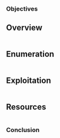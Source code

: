 
### Objectives


## Overview 

```markdown

```
## Enumeration 

```markdown

```

## Exploitation 

```markdown

```

## Resources

```markdown

```

### Conclusion